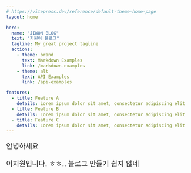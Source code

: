 ```yaml
---
# https://vitepress.dev/reference/default-theme-home-page
layout: home

hero:
  name: "JIWON BLOG"
  text: "지원이 블로그"
  tagline: My great project tagline
  actions:
    - theme: brand
      text: Markdown Examples
      link: /markdown-examples
    - theme: alt
      text: API Examples
      link: /api-examples

features:
  - title: Feature A
    details: Lorem ipsum dolor sit amet, consectetur adipiscing elit
  - title: Feature B
    details: Lorem ipsum dolor sit amet, consectetur adipiscing elit
  - title: Feature C
    details: Lorem ipsum dolor sit amet, consectetur adipiscing elit
---
```


<div style="font-size:1.2rem; color:var(--vp-c-text-2); margin-bottom:64px">
  <p>안녕하세요</p>
  <p>이지원입니다. ㅎㅎ.. 블로그 만들기 쉽지 않네</p>
  <br>
</div>